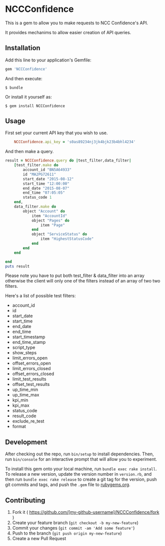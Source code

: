 # NCCConfidence

This is a gem to allow you to make requests to NCC Confidence's API.

It provides mechanims to allow easier creation of API queries.

## Installation

Add this line to your application's Gemfile:

```ruby
gem 'NCCConfidence'
```

And then execute:

    $ bundle

Or install it yourself as:

    $ gem install NCCConfidence

## Usage

First set your current API key that you wish to use.

```ruby
    NCCConfidence.api_key = 's0as89234nj3jk4bjk23b4bhl4234'
```

And then make a query.

```ruby
result = NCCConfidence.query do |test_filter,data_filter|
    [test_filter.make do
        account_id "BN5A64933"
        id "MA2PG72611"
        start_date "2015-08-12"
        start_time "12:00:00"
        end_date "2015-08-07"
        end_time "07:05:05"
        status_code 1
    end,
    data_filter.make do
        object "Account" do
            item "AccountId"
            object "Pages" do 
                item "Page"
            end
            object "ServiceStatus" do 
                item "HighestStatusCode"
            end
        end
    end

end
puts result

```
Please note you have to put both test_filter & data_filter into an array otherwise the client will only one of the filters instead of an array of two two filters.

Here's a list of possible test filters:
+ account_id
+ id
+ start_date
+ start_time
+ end_date
+ end_time
+ start_timestamp
+ end_time_stamp
+ script_type
+ show_steps
+ limit_errors_open
+ offset_errors_open
+ limit_errors_closed
+ offset_errors_closed
+ limit_test_results
+ offset_test_results
+ up_time_min
+ up_time_max
+ kpi_min
+ kpi_max
+ status_code
+ result_code
+ exclude_re_test
+ format


## Development

After checking out the repo, run `bin/setup` to install dependencies. Then, run `bin/console` for an interactive prompt that will allow you to experiment.

To install this gem onto your local machine, run `bundle exec rake install`. To release a new version, update the version number in `version.rb`, and then run `bundle exec rake release` to create a git tag for the version, push git commits and tags, and push the `.gem` file to [rubygems.org](https://rubygems.org).

## Contributing

1. Fork it ( https://github.com/[my-github-username]/NCCConfidence/fork )
2. Create your feature branch (`git checkout -b my-new-feature`)
3. Commit your changes (`git commit -am 'Add some feature'`)
4. Push to the branch (`git push origin my-new-feature`)
5. Create a new Pull Request
